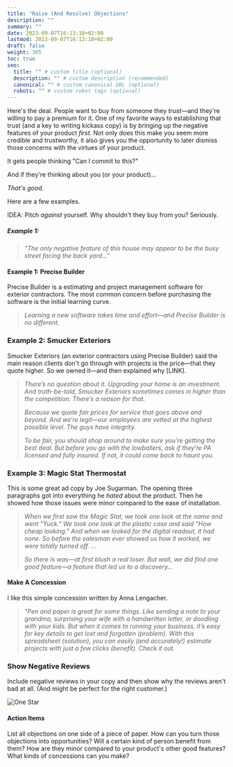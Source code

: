 ```yaml
---
title: "Raise (And Resolve) Objections"
description: ""
summary: ""
date: 2023-09-07T16:13:18+02:00
lastmod: 2023-09-07T16:13:18+02:00
draft: false
weight: 305
toc: true
seo:
  title: "" # custom title (optional)
  description: "" # custom description (recommended)
  canonical: "" # custom canonical URL (optional)
  robots: "" # custom robot tags (optional)
---
```

Here's the deal. People want to buy from someone they *trust*&mdash;and they're willing to pay a premium for it. One of my favorite ways to establishing that trust (and a key to writing kickass copy) is by bringing up the negative features of your product *first*. Not only does this make you seem more credible and trustworthy, it also gives you the opportunity to later dismiss those concerns with the virtues of your product.

It gets people thinking "Can I commit to this?"

And if they're thinking about you (or your product)...

*That's good.*

Here are a few examples.

IDEA: Pitch *against* yourself. Why shouldn't they buy from you? Seriously.

##### Example 1:

> *"The only negative feature of this house may appear to be the busy street facing the back yard..."*

#### Example 1: Precise Builder

Precise Builder is a estimating and project management software for exterior contractors. The most common concern before purchasing the software is the initial learning curve.

> *Learning a new software takes time and effort&mdash;and Precise Builder is no different.*

### Example 2: Smucker Exteriors

Smucker Exteriors (an exterior contractors using Precise Builder) said the main reason clients don't go through with projects is the price&mdash;that they quote higher. So we owned it&mdash;and then explained why [LINK].

> *There’s no question about it. Upgrading your home is an investment. And truth-be-told, Smucker Exteriors sometimes comes in higher than the competition. There’s a reason for that.*
>
> *Because we quote fair prices for service that goes above and beyond. And we’re legit&mdash;our employees are vetted at the highest possible level. The guys have integrity.‍*
>
> *To be fair, you should shop around to make sure you’re getting the best deal. But before you go with the lowballers, ask if they’re PA licensed and fully insured. If not, it could come back to haunt you.*

### Example 3: Magic Stat Thermostat

This is some great ad copy by Joe Sugarman. The opening three paragraphs got into everything he *hated* about the product. Then he showed how those issues were minor compared to the ease of installation.

> *When we first saw the Magic Stat, we took one look at the name and went "Yuck." We took one look at the plastic case and said "How cheap looking." And when we looked for the digital readout, it had none. So before the salesman ever showed us how it worked, we were totally turned off.*
>*...*
>
> *So there is was&mdash;at first blush a real loser. But wait, we did find one good feature&mdash;a feature that led us to a discovery...*

#### Make A Concession

I like this simple concession written by Anna Lengacher.

> *"Pen and paper is great for some things. Like sending a note to your grandma, surprising your wife with a handwritten letter, or doodling with your kids. But when it comes to running your business, it’s easy for key details to get lost and forgotten (problem). With this spreadsheet (solution), you can easily (and accurately!) estimate projects with just a few clicks (benefit). Check it out.*

### Show Negative Reviews

Include negative reviews in your copy and then show why the reviews aren't bad at all. (And might be perfect for the right customer.)

![One Star](/images/one_star_review.jpg "One Star Review")

#### Action Items

List all objections on one side of a piece of paper. How can you turn those objections into opportunities? Will a certain kind of person benefit from them? How are they minor compared to your product's other good features? What kinds of concessions can you make?
